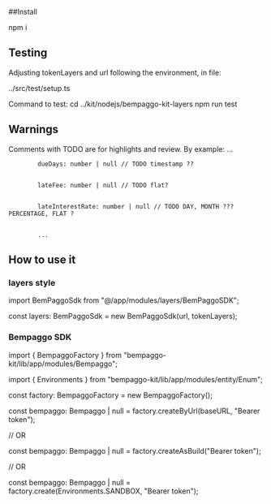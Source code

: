 
##Install

npm i

## Testing

Adjusting tokenLayers and url following the environment, in file:  

../src/test/setup.ts
 
Command to test:
cd ../kit/nodejs/bempaggo-kit-layers
npm run test


## Warnings
Comments with TODO are for highlights and review.
	By example:
			...

   
			dueDays: number | null // TODO timestamp ??

   
			lateFee: number | null // TODO flat?

   
			lateInterestRate: number | null // TODO DAY, MONTH ??? PERCENTAGE, FLAT ?

   
			...
			
			
## How to use it


### layers style

import BemPaggoSdk from "@/app/modules/layers/BemPaggoSDK";

const layers: BemPaggoSdk = new BemPaggoSdk(url, tokenLayers);

### Bempaggo SDK 

import { BempaggoFactory } from "bempaggo-kit/lib/app/modules/Bempaggo";

import { Environments } from "bempaggo-kit/lib/app/modules/entity/Enum";

const factory: BempaggoFactory = new BempaggoFactory();
 
const bempaggo: Bempaggo | null = factory.createByUrl(baseURL, "Bearer token");

// OR

const bempaggo: Bempaggo | null = factory.createAsBuild("Bearer token");

// OR

const bempaggo: Bempaggo | null =  factory.create(Environments.SANDBOX, "Bearer token");

